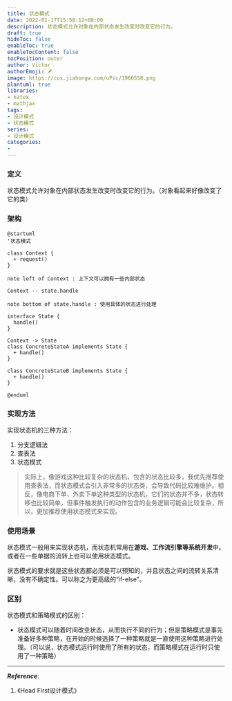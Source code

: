 ```yaml
---
title: 状态模式
date: 2022-01-17T15:58:12+08:00
description: 状态模式允许对象在内部状态发生改变时改变它的行为。
draft: true
hideToc: false
enableToc: true
enableTocContent: false
tocPosition: outer
author: Victor
authorEmoji: 🪶
image: https://cos.jiahongw.com/uPic/1960558.png
plantuml: true
libraries:
- katex
- mathjax
tags:
- 设计模式
- 状态模式
series:
- 设计模式
categories:
-
---
```




### 定义

状态模式允许对象在内部状态发生改变时改变它的行为。（对象看起来好像改变了它的类）

### 架构

```plantuml
@startuml
'状态模式

class Context {
  + request()
}

note left of Context : 上下文可以拥有一些内部状态

Context -- state.handle

note bottom of state.handle : 使用具体的状态进行处理

interface State {
  handle()
}

Context -> State
class ConcreteStateA implements State {
  + handle()
}

class ConcreteStateB implements State {
  + handle()
}

@enduml
```



### 实现方法

实现状态机的三种方法：

1. 分支逻辑法
2. 查表法
3. 状态模式

> 实际上，像游戏这种比较复杂的状态机，包含的状态比较多，我优先推荐使用查表法，而状态模式会引入非常多的状态类，会导致代码比较难维护。相反，像电商下单、外卖下单这种类型的状态机，它们的状态并不多，状态转移也比较简单，但事件触发执行的动作包含的业务逻辑可能会比较复杂，所以，更加推荐使用状态模式来实现。



### 使用场景

状态模式一般用来实现状态机，而状态机常用在**游戏、工作流引擎等系统开发**中。或者在一些单据的流转上也可以使用状态模式。

状态模式的要求就是这些状态都必须是可以预知的，并且状态之间的流转关系清晰，没有不确定性。可以称之为更高级的“if-else”。



### 区别

状态模式和策略模式的区别：

- 状态模式可以随着时间改变状态，从而执行不同的行为；但是策略模式是事先准备好多种策略，在开始的时候选择了一种策略就是一直使用这种策略进行处理。（可以说，状态模式运行时使用了所有的状态，而策略模式在运行时只使用了一种策略）

---

***Reference***:

1. 《Head First设计模式》
